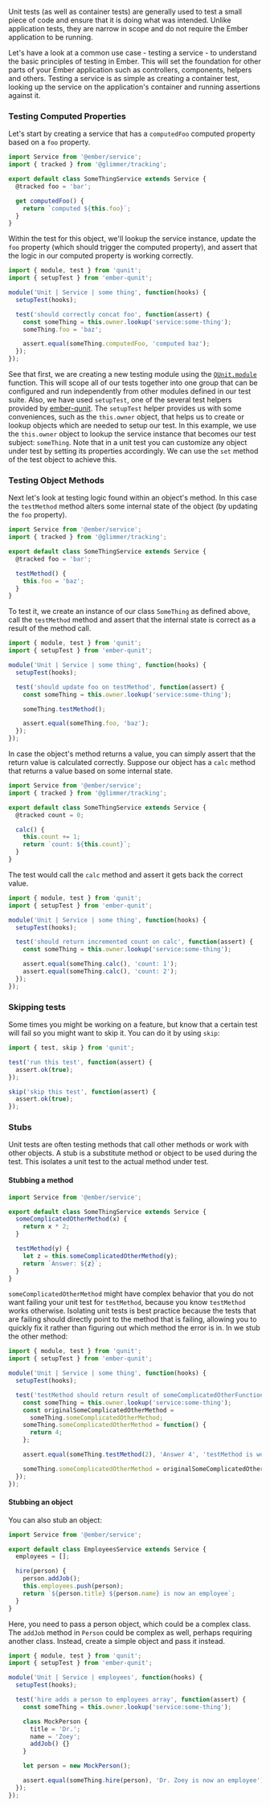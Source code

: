 Unit tests (as well as container tests) are generally used to test a small piece of code
and ensure that it is doing what was intended.
Unlike application tests, they are narrow in scope and do not require the Ember application to be running.

Let's have a look at a common use case - testing a service - to understand the basic principles of testing in Ember.
This will set the foundation for other parts of your Ember application such as controllers, components, helpers and others.
Testing a service is as simple as creating a container test,
looking up the service on the application's container and running assertions against it.

### Testing Computed Properties

Let's start by creating a service that has a `computedFoo` computed property
based on a `foo` property.

```javascript {data-filename=app/services/some-thing.js}
import Service from '@ember/service';
import { tracked } from '@glimmer/tracking';

export default class SomeThingService extends Service {
  @tracked foo = 'bar';

  get computedFoo() {
    return `computed ${this.foo}`;
  }
}
```

Within the test for this object, we'll lookup the service instance, update the `foo` property (which
should trigger the computed property), and assert that the logic in our
computed property is working correctly.

```javascript {data-filename=tests/unit/services/some-thing-test.js}
import { module, test } from 'qunit';
import { setupTest } from 'ember-qunit';

module('Unit | Service | some thing', function(hooks) {
  setupTest(hooks);

  test('should correctly concat foo', function(assert) {
    const someThing = this.owner.lookup('service:some-thing');
    someThing.foo = 'baz';

    assert.equal(someThing.computedFoo, 'computed baz');
  });
});
```

See that first, we are creating a new testing module using the [`QUnit.module`](http://api.qunitjs.com/QUnit/module) function.
This will scope all of our tests together into one group that can be configured
and run independently from other modules defined in our test suite.
Also, we have used `setupTest`, one of the several test helpers provided by [ember-qunit](https://github.com/emberjs/ember-qunit).
The `setupTest` helper provides us with some conveniences, such as the `this.owner` object, that helps us to create or lookup objects
which are needed to setup our test.
In this example, we use the `this.owner` object to lookup the service instance that becomes our test subject: `someThing`.
Note that in a unit test you can customize any object under test by setting its properties accordingly.
We can use the `set` method of the test object to achieve this.

### Testing Object Methods

Next let's look at testing logic found within an object's method. In this case
the `testMethod` method alters some internal state of the object (by updating
the `foo` property).

```javascript {data-filename=app/services/some-thing.js}
import Service from '@ember/service';
import { tracked } from '@glimmer/tracking';

export default class SomeThingService extends Service {
  @tracked foo = 'bar';

  testMethod() {
    this.foo = 'baz';
  }
}
```

To test it, we create an instance of our class `SomeThing` as defined above,
call the `testMethod` method and assert that the internal state is correct as a
result of the method call.

```javascript {data-filename=tests/unit/services/some-thing-test.js}
import { module, test } from 'qunit';
import { setupTest } from 'ember-qunit';

module('Unit | Service | some thing', function(hooks) {
  setupTest(hooks);

  test('should update foo on testMethod', function(assert) {
    const someThing = this.owner.lookup('service:some-thing');

    someThing.testMethod();

    assert.equal(someThing.foo, 'baz');
  });
});
```

In case the object's method returns a value, you can simply assert that the
return value is calculated correctly. Suppose our object has a `calc` method
that returns a value based on some internal state.

```javascript {data-filename=app/services/some-thing.js}
import Service from '@ember/service';
import { tracked } from '@glimmer/tracking';

export default class SomeThingService extends Service {
  @tracked count = 0;

  calc() {
    this.count += 1;
    return `count: ${this.count}`;
  }
}
```

The test would call the `calc` method and assert it gets back the correct value.

```javascript {data-filename=tests/unit/services/some-thing-test.js}
import { module, test } from 'qunit';
import { setupTest } from 'ember-qunit';

module('Unit | Service | some thing', function(hooks) {
  setupTest(hooks);

  test('should return incremented count on calc', function(assert) {
    const someThing = this.owner.lookup('service:some-thing');

    assert.equal(someThing.calc(), 'count: 1');
    assert.equal(someThing.calc(), 'count: 2');
  });
});
```

### Skipping tests

Some times you might be working on a feature, but know that a certain test will fail so you might want to skip it.
You can do it by using `skip`:

```javascript
import { test, skip } from 'qunit';

test('run this test', function(assert) {
  assert.ok(true);
});

skip('skip this test', function(assert) {
  assert.ok(true);
});
```

### Stubs

Unit tests are often testing methods that call other methods or work with other objects.
A stub is a substitute method or object to be used during the test.
This isolates a unit test to the actual method under test.

#### Stubbing a method

```javascript {data-filename=app/services/some-thing.js}
import Service from '@ember/service';

export default class SomeThingService extends Service {
  someComplicatedOtherMethod(x) {
    return x * 2;
  }

  testMethod(y) {
    let z = this.someComplicatedOtherMethod(y);
    return `Answer: ${z}`;
  }
}
```

`someComplicatedOtherMethod` might have complex behavior that you do not want failing your
unit test for `testMethod`, because you know `testMethod` works otherwise.
Isolating unit tests is best practice because the tests that are failing should directly
point to the method that is failing, allowing you to quickly fix it rather than figuring
out which method the error is in. In we stub the other method:

```javascript {data-filename=tests/unit/services/some-thing-test.js}
import { module, test } from 'qunit';
import { setupTest } from 'ember-qunit';

module('Unit | Service | some thing', function(hooks) {
  setupTest(hooks);

  test('testMethod should return result of someComplicatedOtherFunction', function(assert) {
    const someThing = this.owner.lookup('service:some-thing');
    const originalSomeComplicatedOtherMethod =
      someThing.someComplicatedOtherMethod;
    someThing.someComplicatedOtherMethod = function() {
      return 4;
    };

    assert.equal(someThing.testMethod(2), 'Answer 4', 'testMethod is working');

    someThing.someComplicatedOtherMethod = originalSomeComplicatedOtherMethod;
  });
});
```

#### Stubbing an object

You can also stub an object:

```javascript {data-filename=app/services/employees.js}
import Service from '@ember/service';

export default class EmployeesService extends Service {
  employees = [];

  hire(person) {
    person.addJob();
    this.employees.push(person);
    return `${person.title} ${person.name} is now an employee`;
  }
}
```

Here, you need to pass a person object, which could be a complex class.
The `addJob` method in `Person` could be complex as well, perhaps requiring another class.
Instead, create a simple object and pass it instead.

```javascript {data-filename=tests/unit/services/employees-test.js}
import { module, test } from 'qunit';
import { setupTest } from 'ember-qunit';

module('Unit | Service | employees', function(hooks) {
  setupTest(hooks);

  test('hire adds a person to employees array', function(assert) {
    const someThing = this.owner.lookup('service:some-thing');

    class MockPerson {
      title = 'Dr.';
      name = 'Zoey';
      addJob() {}
    }

    let person = new MockPerson();

    assert.equal(someThing.hire(person), 'Dr. Zoey is now an employee');
  });
});
```

<!-- eof - needed for pages that end in a code block  -->
